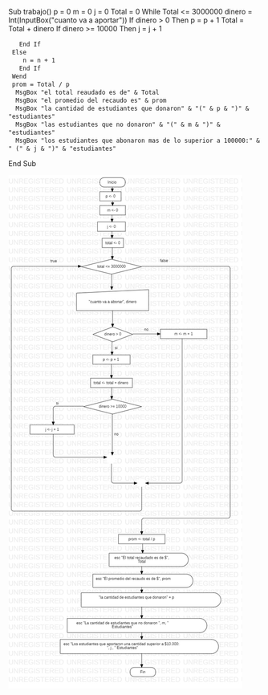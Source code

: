 Sub trabajo()
     p = 0
    m = 0
    j = 0
    Total = 0
     While Total <= 3000000
      dinero = Int(InputBox("cuanto va a aportar"))
       If dinero > 0 Then
        p = p + 1
        Total = Total + dinero
        If dinero >= 10000 Then
         j = j + 1
       
       End If
     Else
        n = n + 1
       End If
     Wend
     prom = Total / p
      MsgBox "el total reaudado es de" & Total
      MsgBox "el promedio del recaudo es" & prom
      MsgBox "la cantidad de estudiantes que donaron" & "(" & p & ")" & "estudiantes"
      MsgBox "las estudiantes que no donaron" & "(" & m & ")" & "estudiantes"
      MsgBox "los estudiantes que abonaron mas de lo superior a 100000:" & " (" & j & ")" & "estudiantes"
      
            
End Sub

![foto](diagrama.jpg)